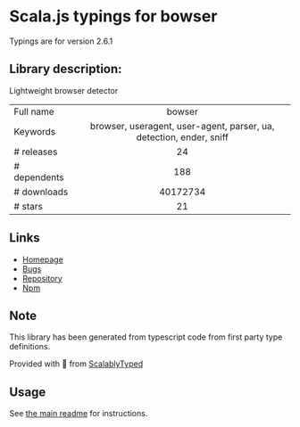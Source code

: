 
# Scala.js typings for bowser

Typings are for version 2.6.1

## Library description:
Lightweight browser detector

|                    |                 |
| ------------------ | :-------------: |
| Full name          | bowser |
| Keywords           | browser, useragent, user-agent, parser, ua, detection, ender, sniff |
| # releases         | 24 |
| # dependents       | 188 |
| # downloads        | 40172734 |
| # stars            | 21 |

## Links
- [Homepage](https://github.com/lancedikson/bowser)
- [Bugs](https://github.com/lancedikson/bowser/issues)
- [Repository](https://github.com/lancedikson/bowser)
- [Npm](https://www.npmjs.com/package/bowser)
    


## Note
This library has been generated from typescript code from first party type definitions.

Provided with :purple_heart: from [ScalablyTyped](https://github.com/oyvindberg/ScalablyTyped)

## Usage
See [the main readme](../../readme.md) for instructions.


